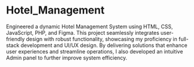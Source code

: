 # Hotel_Management

Engineered a dynamic Hotel Management System using HTML, CSS, JavaScript, PHP, and Figma. This project seamlessly integrates user-friendly design with robust functionality, showcasing my proficiency in full-stack development and UI/UX design. By delivering solutions that enhance user experiences and streamline operations, I also developed an intuitive Admin panel to further improve system efficiency.
